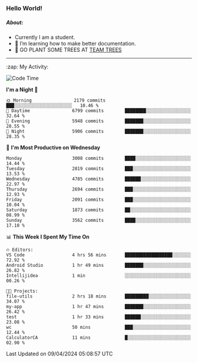 ### Hello World!

##### About:
- Currently I am a student.
- 🌱 I’m learning how to make better documentation.
- 🌱 GO PLANT SOME TREES AT [TEAM TREES](https://teamtrees.org/)

---
  <summary>:zap: My Activity:</summary>
  
<!--START_SECTION:waka-->
![Code Time](http://img.shields.io/badge/Code%20Time-1%2C312%20hrs%2018%20mins-blue)

**I'm a Night 🦉** 

```text
🌞 Morning                2179 commits        ███░░░░░░░░░░░░░░░░░░░░░░   10.46 % 
🌆 Daytime                6799 commits        ████████░░░░░░░░░░░░░░░░░   32.64 % 
🌃 Evening                5948 commits        ███████░░░░░░░░░░░░░░░░░░   28.55 % 
🌙 Night                  5906 commits        ███████░░░░░░░░░░░░░░░░░░   28.35 % 
```
📅 **I'm Most Productive on Wednesday** 

```text
Monday                   3008 commits        ████░░░░░░░░░░░░░░░░░░░░░   14.44 % 
Tuesday                  2819 commits        ███░░░░░░░░░░░░░░░░░░░░░░   13.53 % 
Wednesday                4785 commits        ██████░░░░░░░░░░░░░░░░░░░   22.97 % 
Thursday                 2694 commits        ███░░░░░░░░░░░░░░░░░░░░░░   12.93 % 
Friday                   2091 commits        ███░░░░░░░░░░░░░░░░░░░░░░   10.04 % 
Saturday                 1873 commits        ██░░░░░░░░░░░░░░░░░░░░░░░   08.99 % 
Sunday                   3562 commits        ████░░░░░░░░░░░░░░░░░░░░░   17.10 % 
```


📊 **This Week I Spent My Time On** 

```text
🔥 Editors: 
VS Code                  4 hrs 56 mins       ██████████████████░░░░░░░   72.92 % 
Android Studio           1 hr 49 mins        ███████░░░░░░░░░░░░░░░░░░   26.82 % 
Intellijidea             1 min               ░░░░░░░░░░░░░░░░░░░░░░░░░   00.26 % 

🐱‍💻 Projects: 
file-utils               2 hrs 18 mins       █████████░░░░░░░░░░░░░░░░   34.07 % 
my-app                   1 hr 47 mins        ███████░░░░░░░░░░░░░░░░░░   26.42 % 
test                     1 hr 33 mins        ██████░░░░░░░░░░░░░░░░░░░   23.08 % 
wc                       50 mins             ███░░░░░░░░░░░░░░░░░░░░░░   12.44 % 
CalculatorCA             11 mins             █░░░░░░░░░░░░░░░░░░░░░░░░   02.90 % 
```


 Last Updated on 09/04/2024 05:08:57 UTC
<!--END_SECTION:waka-->
